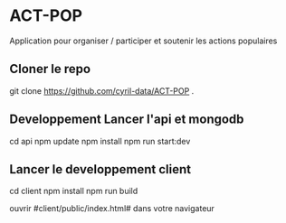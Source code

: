 # ACT-POP
Application pour organiser / participer et soutenir les actions populaires

## Cloner le repo 
git clone https://github.com/cyril-data/ACT-POP .

## Developpement Lancer l'api et mongodb
cd api
npm update
npm install 
npm run start:dev

## Lancer le developpement client
cd client
npm install
npm run build

ouvrir #client/public/index.html# dans votre navigateur 
